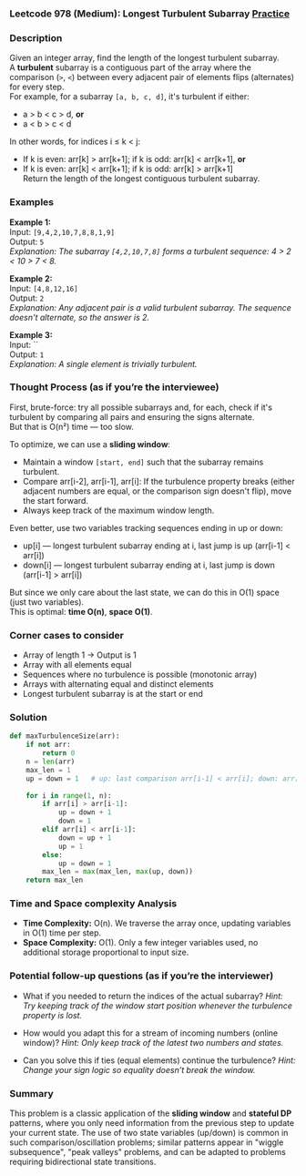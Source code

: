 ### Leetcode 978 (Medium): Longest Turbulent Subarray [Practice](https://leetcode.com/problems/longest-turbulent-subarray)

### Description  
Given an integer array, find the length of the longest turbulent subarray.  
A **turbulent** subarray is a contiguous part of the array where the comparison (`>`, `<`) between every adjacent pair of elements flips (alternates) for every step.  
For example, for a subarray `[a, b, c, d]`, it's turbulent if either:
- a > b < c > d, **or**
- a < b > c < d

In other words, for indices i ≤ k < j:
- If k is even: arr[k] > arr[k+1]; if k is odd: arr[k] < arr[k+1], **or**
- If k is even: arr[k] < arr[k+1]; if k is odd: arr[k] > arr[k+1]  
Return the length of the longest contiguous turbulent subarray.

### Examples  

**Example 1:**  
Input: `[9,4,2,10,7,8,8,1,9]`  
Output: `5`  
*Explanation: The subarray `[4,2,10,7,8]` forms a turbulent sequence: 4 > 2 < 10 > 7 < 8.*

**Example 2:**  
Input: `[4,8,12,16]`  
Output: `2`  
*Explanation: Any adjacent pair is a valid turbulent subarray. The sequence doesn't alternate, so the answer is 2.*

**Example 3:**  
Input: ``  
Output: `1`  
*Explanation: A single element is trivially turbulent.*

### Thought Process (as if you’re the interviewee)  

First, brute-force: try all possible subarrays and, for each, check if it's turbulent by comparing all pairs and ensuring the signs alternate.  
But that is O(n²) time — too slow.

To optimize, we can use a **sliding window**:  
- Maintain a window `[start, end]` such that the subarray remains turbulent.  
- Compare arr[i-2], arr[i-1], arr[i]: If the turbulence property breaks (either adjacent numbers are equal, or the comparison sign doesn't flip), move the start forward.
- Always keep track of the maximum window length.

Even better, use two variables tracking sequences ending in up or down:
- up[i] — longest turbulent subarray ending at i, last jump is up (arr[i-1] < arr[i])
- down[i] — longest turbulent subarray ending at i, last jump is down (arr[i-1] > arr[i])

But since we only care about the last state, we can do this in O(1) space (just two variables).  
This is optimal: **time O(n)**, **space O(1)**.

### Corner cases to consider  
- Array of length 1 → Output is 1  
- Array with all elements equal  
- Sequences where no turbulence is possible (monotonic array)  
- Arrays with alternating equal and distinct elements  
- Longest turbulent subarray is at the start or end

### Solution

```python
def maxTurbulenceSize(arr):
    if not arr:
        return 0
    n = len(arr)
    max_len = 1
    up = down = 1   # up: last comparison arr[i-1] < arr[i]; down: arr[i-1] > arr[i]
    
    for i in range(1, n):
        if arr[i] > arr[i-1]:
            up = down + 1
            down = 1
        elif arr[i] < arr[i-1]:
            down = up + 1
            up = 1
        else:
            up = down = 1
        max_len = max(max_len, max(up, down))
    return max_len
```

### Time and Space complexity Analysis  

- **Time Complexity:** O(n). We traverse the array once, updating variables in O(1) time per step.
- **Space Complexity:** O(1). Only a few integer variables used, no additional storage proportional to input size.

### Potential follow-up questions (as if you’re the interviewer)  

- What if you needed to return the indices of the actual subarray?
  *Hint: Try keeping track of the window start position whenever the turbulence property is lost.*
  
- How would you adapt this for a stream of incoming numbers (online window)?
  *Hint: Only keep track of the latest two numbers and states.*

- Can you solve this if ties (equal elements) continue the turbulence?
  *Hint: Change your sign logic so equality doesn’t break the window.*

### Summary
This problem is a classic application of the **sliding window** and **stateful DP** patterns, where you only need information from the previous step to update your current state. The use of two state variables (up/down) is common in such comparison/oscillation problems; similar patterns appear in "wiggle subsequence", "peak valleys" problems, and can be adapted to problems requiring bidirectional state transitions.